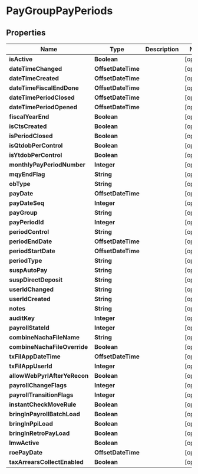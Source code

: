 

# PayGroupPayPeriods


## Properties

| Name | Type | Description | Notes |
|------------ | ------------- | ------------- | -------------|
|**isActive** | **Boolean** |  |  [optional] |
|**dateTimeChanged** | **OffsetDateTime** |  |  [optional] |
|**dateTimeCreated** | **OffsetDateTime** |  |  [optional] |
|**dateTimeFiscalEndDone** | **OffsetDateTime** |  |  [optional] |
|**dateTimePeriodClosed** | **OffsetDateTime** |  |  [optional] |
|**dateTimePeriodOpened** | **OffsetDateTime** |  |  [optional] |
|**fiscalYearEnd** | **Boolean** |  |  [optional] |
|**isCtsCreated** | **Boolean** |  |  [optional] |
|**isPeriodClosed** | **Boolean** |  |  [optional] |
|**isQtdobPerControl** | **Boolean** |  |  [optional] |
|**isYtdobPerControl** | **Boolean** |  |  [optional] |
|**monthlyPayPeriodNumber** | **Integer** |  |  [optional] |
|**mqyEndFlag** | **String** |  |  [optional] |
|**obType** | **String** |  |  [optional] |
|**payDate** | **OffsetDateTime** |  |  [optional] |
|**payDateSeq** | **Integer** |  |  [optional] |
|**payGroup** | **String** |  |  [optional] |
|**payPeriodId** | **Integer** |  |  [optional] |
|**periodControl** | **String** |  |  [optional] |
|**periodEndDate** | **OffsetDateTime** |  |  [optional] |
|**periodStartDate** | **OffsetDateTime** |  |  [optional] |
|**periodType** | **String** |  |  [optional] |
|**suspAutoPay** | **String** |  |  [optional] |
|**suspDirectDeposit** | **String** |  |  [optional] |
|**userIdChanged** | **String** |  |  [optional] |
|**userIdCreated** | **String** |  |  [optional] |
|**notes** | **String** |  |  [optional] |
|**auditKey** | **Integer** |  |  [optional] |
|**payrollStateId** | **Integer** |  |  [optional] |
|**combineNachaFileName** | **String** |  |  [optional] |
|**combineNachaFileOverride** | **Boolean** |  |  [optional] |
|**txFilAppDateTime** | **OffsetDateTime** |  |  [optional] |
|**txFilAppUserId** | **Integer** |  |  [optional] |
|**allowWebPyrlAfterYeRecon** | **Boolean** |  |  [optional] |
|**payrollChangeFlags** | **Integer** |  |  [optional] |
|**payrollTransitionFlags** | **Integer** |  |  [optional] |
|**instantCheckMoveRule** | **Boolean** |  |  [optional] |
|**bringInPayrollBatchLoad** | **Boolean** |  |  [optional] |
|**bringInPpiLoad** | **Boolean** |  |  [optional] |
|**bringInRetroPayLoad** | **Boolean** |  |  [optional] |
|**lmwActive** | **Boolean** |  |  [optional] |
|**roePayDate** | **OffsetDateTime** |  |  [optional] |
|**taxArrearsCollectEnabled** | **Boolean** |  |  [optional] |



